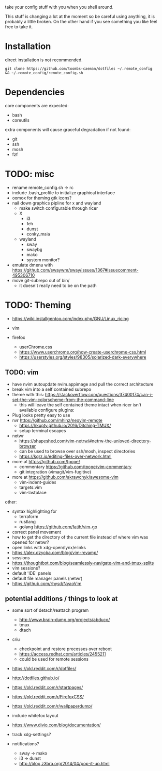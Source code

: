 take your config stuff with you when you shell around.

This stuff is changing a lot at the moment so be careful using anything, it is probably a little broken. On the other hand if you see something you like feel free to take it.

# Installation

direct installation is not recommended.

`git clone https://github.com/toombs-caeman/dotfiles ~/.remote_config && ~/.remote_config/remote_config.sh`

# Dependencies

core components are expected:
* bash
* coreutils

extra components will cause graceful degradation if not found:
* git
* ssh
* mosh
* fzf

# TODO: misc
* rename remote_config.sh -> rc
* include .bash_profile to initialize graphical interface
* oomox for theming gtk icons?
* nail down graphics pipline for x and wayland
    - make switch configurable through ricer
    - X
        * i3
        * feh
        * dunst
        * conky_maia
    - wayland
        * sway
        * swaybg
        * mako
        * system monitor?
* emulate dmenu with https://github.com/swaywm/sway/issues/1367#issuecomment-495306710
* move git-subrepo out of bin/
    - it doesn't really need to be on the path

# TODO: Theming

* https://wiki.installgentoo.com/index.php/GNU/Linux_ricing

* vim
* firefox
    - userChrome.css
    - https://www.userchrome.org/how-create-userchrome-css.html
    - https://userstyles.org/styles/98305/solarized-dark-everywhere

## TODO: vim

* have nvim autoupdate nvim.appimage and pull the correct architecture
* break vim into a self contained subrepo
* theme with this: https://stackoverflow.com/questions/37400174/can-i-set-the-vim-colorscheme-from-the-command-line
    - this will leave the self contained theme intact when ricer isn't available
configure plugins:
* Plug looks pretty easy to use
* nvr https://github.com/mhinz/neovim-remote
    * https://hkupty.github.io/2016/Ditching-TMUX/
    * setup terminal escapes
* netwr
    - https://shapeshed.com/vim-netrw/#netrw-the-unloved-directory-browser
    - can be used to browse over ssh/mosh, inspect directories
    - https://kgrz.io/editing-files-over-network.html
* more at https://github.com/tpope/
    * commentary https://github.com/tpope/vim-commentary
    * git integration (vimagit/vim-fugitive)
* more at https://github.com/akrawchyk/awesome-vim
    * vim-indent-guides
    * targets.vim
    * vim-lastplace

other:
* syntax highlighting for
    * terraform
    * rustlang
    * golang  https://github.com/fatih/vim-go
* correct panel movement
* how to get the directory of the current file instead of where vim was opened for netwr?
* open links with xdg-open/lynx/elinks
* https://alex.dzyoba.com/blog/vim-revamp/
* sessions
* https://thoughtbot.com/blog/seamlessly-navigate-vim-and-tmux-splits
* vim sessions?
* default 'IDE' panels
* default file manager panels (netwr)
* https://github.com/rhysd/NyaoVim

## potential additions / things to look at
* some sort of detach/reattach program
    * http://www.brain-dump.org/projects/abduco/
    * tmux
    * dtach
* criu 
    - checkpoint and restore processes over reboot 
    - https://access.redhat.com/articles/2455211
    - could be used for remote sessions

* https://old.reddit.com/r/dotfiles/
* http://dotfiles.github.io/

* https://old.reddit.com/r/startpages/
* https://old.reddit.com/r/FirefoxCSS/
* https://old.reddit.com/r/wallpaperdump/

* include whitefox layout

* https://www.divio.com/blog/documentation/

* track xdg-settings?
* notifications?
    - sway -> mako
    - i3 -> dunst
    * http://blog.z3bra.org/2014/04/pop-it-up.html
